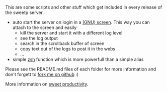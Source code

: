 This are some scripts and other stuff which get included in every release
of the sweetp server.

*   auto start the server on login in a
    [(GNU) screen](http://aperiodic.net/screen/quick_reference).
    This way you can attach to the screen and easily
    *   kill the server and start it with a different log level
    *   see the log output
    *   search in the scrollback buffer of screen
    *   copy text out of the logs to post it in the webs
    *   ...
*   simple
    [zsh](http://friedcpu.wordpress.com/2007/07/24/zsh-the-last-shell-youll-ever-need/)
    function which is more powerfull than a simple alias

Please see the README.md files of each folder for more information and
don't forgett to [fork me on github](https://github.com/sweetp/server-scripts)
:)

More Information on [sweet productivity](http://sweet-productivity.com).
